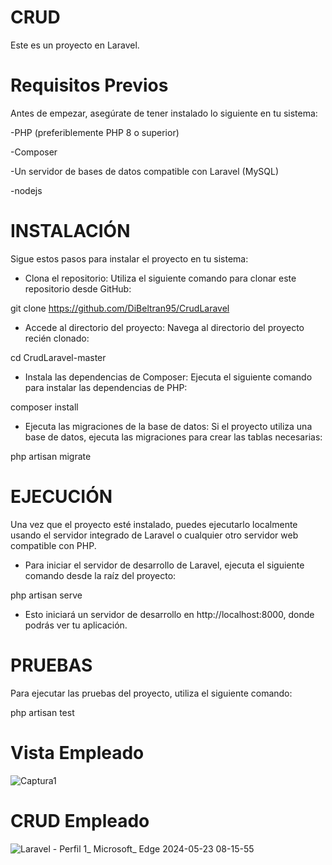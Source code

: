 # CRUD
Este es un proyecto en Laravel.

# Requisitos Previos
Antes de empezar, asegúrate de tener instalado lo siguiente en tu sistema:
 
 -PHP (preferiblemente PHP 8 o superior)
 
 -Composer
 
 -Un servidor de bases de datos compatible con Laravel (MySQL)
 
 -nodejs


# INSTALACIÓN

Sigue estos pasos para instalar el proyecto en tu sistema:

* Clona el repositorio: Utiliza el siguiente comando para clonar este repositorio desde GitHub:

git clone https://github.com/DiBeltran95/CrudLaravel

* Accede al directorio del proyecto: Navega al directorio del proyecto recién clonado:

cd CrudLaravel-master

* Instala las dependencias de Composer: Ejecuta el siguiente comando para instalar las dependencias de PHP:

composer install

* Ejecuta las migraciones de la base de datos: Si el proyecto utiliza una base de datos, ejecuta las migraciones para crear las tablas necesarias:

php artisan migrate


# EJECUCIÓN

Una vez que el proyecto esté instalado, puedes ejecutarlo localmente usando el servidor integrado de Laravel o cualquier otro servidor web compatible con PHP.

* Para iniciar el servidor de desarrollo de Laravel, ejecuta el siguiente comando desde la raíz del proyecto:

php artisan serve

* Esto iniciará un servidor de desarrollo en http://localhost:8000, donde podrás ver tu aplicación.


# PRUEBAS

Para ejecutar las pruebas del proyecto, utiliza el siguiente comando:

php artisan test

# Vista Empleado
![Captura1](https://github.com/DiBeltran95/CrudLaravel/assets/31999241/dcdb014a-dadc-4e60-bd83-a662e98838ad)

# CRUD Empleado
![Laravel - Perfil 1_ Microsoft_ Edge 2024-05-23 08-15-55](https://github.com/DiBeltran95/CrudLaravel/assets/31999241/706304aa-386e-438d-a532-0f37ed3f34e2)

